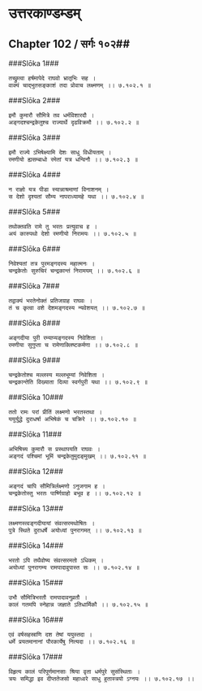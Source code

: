 उत्तरकाण्डम्डम्
===============================


## Chapter 102  / सर्गः १०२##


###Slōka 1###


    तच्छ्रुत्वा हर्षमापेदे राघवो भ्रातृभिः सह ।
    वाक्यं चाद्भुतसङ्काशं तदा प्रोवाच लक्ष्मणम् ।। ७.१०२.१ ॥


###Slōka 2###


    इमौ कुमारौ सौमित्रे तव धर्मविशारदौ ।
    अङ्गदश्चन्द्रकेतुश्च राज्यार्थे दृढविक्रमौ ।। ७.१०२.२ ॥


###Slōka 3###


    इमौ राज्ये ऽभिषेक्ष्यामि देशः साधु विधीयताम् ।
    रमणीयो ह्यसम्बाधो रमेतां यत्र धन्विनौ ।। ७.१०२.३ ॥


###Slōka 4###


    न राज्ञो यत्र पीडा स्यान्नाश्रमाणां विनाशनम् ।
    स देशो दृश्यतां सौम्य नापराध्यामहे यथा ।। ७.१०२.४ ॥


###Slōka 5###


    तथोक्तवति रामे तु भरतः प्रत्युवाच ह ।
    अयं कारुपथो देशो रमणीयो निरामयः ।। ७.१०२.५ ॥


###Slōka 6###


    निवेश्यतां तत्र पुरमङ्गदस्य महात्मनः ।
    चन्द्रकेतोः सुरुचिरं चन्द्रकान्तं निरामयम् ।। ७.१०२.६ ॥


###Slōka 7###


    तद्वाक्यं भरतेनोक्तं प्रतिजग्राह राघवः ।
    तं च कृत्वा वशे देशमङ्गदस्य न्यवेशयत् ।। ७.१०२.७ ॥


###Slōka 8###


    अङ्गदीया पुरी रम्याप्यङ्गदस्य निवेशिता ।
    रमणीया सुगुप्ता च रामेणाक्लिष्टकर्मणा ।। ७.१०२.८ ॥


###Slōka 9###


    चन्द्रकेतोश्च मल्लस्य मल्लभूम्यां निवेशिता ।
    चन्द्रकान्तेति विख्याता दिव्या स्वर्गपुरी यथा ।। ७.१०२.९ ॥


###Slōka 10###


    ततो रामः परां प्रीतिं लक्ष्मणो भरतस्तथा ।
    ययुर्युद्धे दुराधर्षा अभिषेकं च चक्रिरे ।। ७.१०२.१० ॥


###Slōka 11###


    अभिषिच्य कुमारौ स प्रस्थापयति राघवः ।
    अङ्गदं पश्चिमां भूमिं चन्द्रकेतुमुदङ्मुखम् ।। ७.१०२.११ ॥


###Slōka 12###


    अङ्गदं चापि सौमित्रिर्लक्ष्मणो ऽनुजगाम ह ।
    चन्द्रकेतोस्तु भरतः पार्ष्णिग्राहो बभूव ह ।। ७.१०२.१२ ॥


###Slōka 13###


    लक्ष्मणस्त्वङ्गदीयायां संवत्सरमथोषितः ।
    पुत्रे स्थिते दुराधर्षे अयोध्यां पुनरागमत् ।। ७.१०२.१३ ॥


###Slōka 14###


    भरतो ऽपि तथैवोष्य संवत्सरमतो ऽधिकम् ।
    अयोध्यां पुनरागम्य रामपादावुपास्त सः ।। ७.१०२.१४ ॥


###Slōka 15###


    उभौ सौमित्रिभरतौ रामपादावनुव्रतौ ।
    कालं गतमपि स्नेहान्न जज्ञाते ऽतिधार्मिकौ ।। ७.१०२.१५ ॥


###Slōka 16###


    एवं वर्षसहस्राणि दश तेषां ययुस्तदा ।
    धर्मे प्रयतमानानां पौरकार्येषु नित्यदा ।। ७.१०२.१६ ॥


###Slōka 17###


    विहृत्य कालं परिपूर्णमानसाः श्रिया वृता धर्मपुरे सुसंस्थिताः ।
    त्रयः समिद्धा इव दीप्ततेजसो महाध्वरे साधु हुतास्त्रयो ऽग्नयः ।। ७.१०२.१७ ।।


